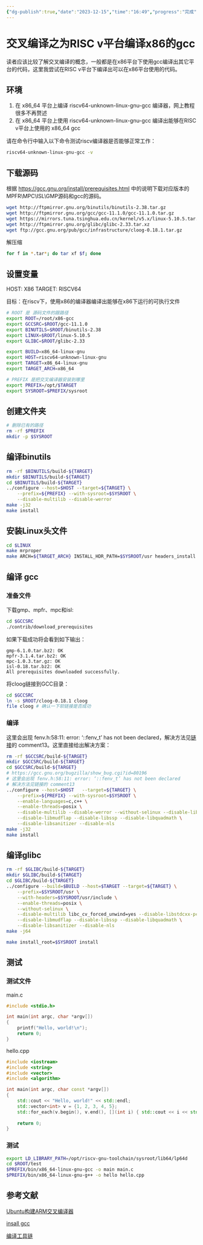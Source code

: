 ```yaml
---
{"dg-publish":true,"date":"2023-12-15","time":"16:49","progress":"完成","tags":["编译","交叉编译"],"permalink":"/编程语言/C++/编译/交叉编译之为RISC v平台编译x86的gcc/","dgPassFrontmatter":true}
---
```


# 交叉编译之为RISC v平台编译x86的gcc

读者应该比较了解交叉编译的概念，一般都是在x86平台下使用gcc编译出其它平台的代码，这里我尝试在RISC v平台下编译出可以在x86平台使用的代码。

## 环境

1. 在 x86_64 平台上编译 riscv64-unknown-linux-gnu-gcc 编译器，网上教程很多不再赘述
1. 在 x86_64 平台上使用 riscv64-unknown-linux-gnu-gcc 编译出能够在RISC v平台上使用的 x86_64 gcc



请在命令行中输入以下命令测试riscv编译器是否能够正常工作：

```Bash
riscv64-unknown-linux-gnu-gcc -v
```


## 下载源码



根据 https://gcc.gnu.org/install/prerequisites.html 中的说明下载对应版本的MPFR\MPC\ISL\GMP源码和gcc的源码。

```Bash
wget http://ftpmirror.gnu.org/binutils/binutils-2.38.tar.gz
wget http://ftpmirror.gnu.org/gcc/gcc-11.1.0/gcc-11.1.0.tar.gz
wget https://mirrors.tuna.tsinghua.edu.cn/kernel/v5.x/linux-5.10.5.tar.xz
wget http://ftpmirror.gnu.org/glibc/glibc-2.33.tar.xz
wget ftp://gcc.gnu.org/pub/gcc/infrastructure/cloog-0.18.1.tar.gz
```

解压缩

```Bash
for f in *.tar*; do tar xf $f; done
```



## 设置变量

HOST: X86
TARGET: RISCV64


目标：在riscv下，使用x86的编译器编译出能够在x86下运行的可执行文件


```Bash
# ROOT 是 源码文件的跟路径
export ROOT=/root/x86-gcc
export GCCSRC=$ROOT/gcc-11.1.0
export BINUTILS=$ROOT/binutils-2.38
export LINUX=$ROOT/linux-5.10.5
export GLIBC=$ROOT/glibc-2.33

export BUILD=x86_64-linux-gnu
export HOST=riscv64-unknown-linux-gnu
export TARGET=x86_64-linux-gnu
export TARGET_ARCH=x86_64

# PREFIX 是把交叉编译器安装到哪里
export PREFIX=/opt/$TARGET
export SYSROOT=$PREFIX/sysroot
```



## 创建文件夹

```Bash
# 删除已有的路径
rm -rf $PREFIX
mkdir -p $SYSROOT
```



## 编译binutils



```Bash
rm -rf $BINUTILS/build-${TARGET}
mkdir $BINUTILS/build-${TARGET}
cd $BINUTILS/build-${TARGET}
../configure --host=$HOST --target=${TARGET} \
    --prefix=${PREFIX} --with-sysroot=$SYSROOT \
    --disable-multilib --disable-werror
make -j32
make install
```



## 安装Linux头文件

```Bash
cd $LINUX
make mrproper
make ARCH=${TARGET_ARCH} INSTALL_HDR_PATH=$SYSROOT/usr headers_install
```



## 编译 gcc

### 准备文件

下载gmp、mpfr、mpc和isl:

```Bash
cd $GCCSRC
./contrib/download_prerequisites
```

如果下载成功将会看到如下输出：

```log
gmp-6.1.0.tar.bz2: OK
mpfr-3.1.4.tar.bz2: OK
mpc-1.0.3.tar.gz: OK
isl-0.18.tar.bz2: OK
All prerequisites downloaded successfully.
```



将cloog链接到GCC目录：

```Bash
cd $GCCSRC
ln -s $ROOT/cloog-0.18.1 cloog
file cloog # 确认一下软链接是否成功
```



### 编译



这里会出现 fenv.h:58:11: error: ‘::fenv_t’ has not been declared，解决方法见[链接](https://gcc.gnu.org/bugzilla/show_bug.cgi?id=80196)的 comment13。这里直接给出解决方案：







```Bash
rm -rf $GCCSRC/build-${TARGET}
mkdir $GCCSRC/build-${TARGET}
cd $GCCSRC/build-${TARGET}
# https://gcc.gnu.org/bugzilla/show_bug.cgi?id=80196
# 这里会出现 fenv.h:58:11: error: ‘::fenv_t’ has not been declared
# 解决方法见链接的 comment13
../configure --host=$HOST   --target=${TARGET} \
    --prefix=${PREFIX} --with-sysroot=$SYSROOT \
    --enable-languages=c,c++ \
    --enable-threads=posix \
    --disable-multilib --disable-werror --without-selinux --disable-libstdcxx-pch \
    --disable-libmudflap --disable-libssp --disable-libquadmath \
    --disable-libsanitizer --disable-nls
make -j32 
make install
```



## 编译glibc

```Bash
rm -rf $GLIBC/build-${TARGET}
mkdir $GLIBC/build-${TARGET}
cd $GLIBC/build-${TARGET}
../configure --build=$BUILD --host=$TARGET --target=${TARGET} \
    --prefix=$SYSROOT/usr \
    --with-headers=$SYSROOT/usr/include \
    --enable-threads=posix \
    --without-selinux \
    --disable-multilib libc_cv_forced_unwind=yes --disable-libstdcxx-pch \
    --disable-libmudflap --disable-libssp --disable-libquadmath \
    --disable-libsanitizer --disable-nls
make -j64

make install_root=$SYSROOT install
```



## 测试

### 测试文件

main.c

```C++
#include <stdio.h>

int main(int argc, char *argv[])
{
    printf("Hello, world!\n");
    return 0;
}
```

hello.cpp

```C++
#include <iostream>
#include <string>
#include <vector>
#include <algorithm>

int main(int argc, char const *argv[])
{
    std::cout << "Hello, world!" << std::endl;
    std::vector<int> v = {1, 2, 3, 4, 5};
    std::for_each(v.begin(), v.end(), [](int i) { std::cout << i << std::endl; });
    
    return 0;
}
```

### 测试

```Bash
export LD_LIBRARY_PATH=/opt/riscv-gnu-toolchain/sysroot/lib64/lp64d
cd $ROOT/test
$PREFIX/bin/x86_64-linux-gnu-gcc -o main main.c 
$PREFIX/bin/x86_64-linux-gnu-g++ -o hello hello.cpp
```



## 参考文献

[Ubuntu构建ARM交叉编译器](https://blog.csdn.net/weixin_43283275/article/details/125030556)

[insall gcc](https://gcc.gnu.org/install/index.html)

[编译工具链](https://zhuanlan.zhihu.com/p/110402378)

